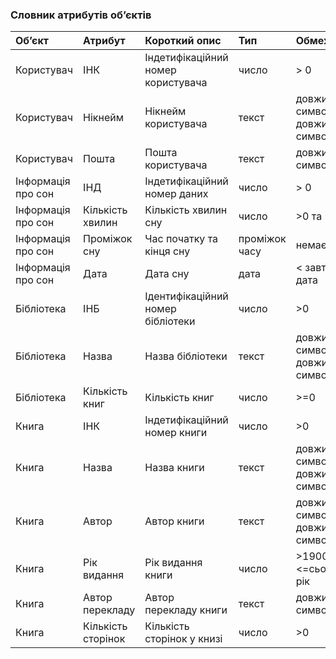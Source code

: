 ### Словник атрибутів об’єктів
|Об’єкт|Атрибут|Короткий опис|Тип|Обмеження|
|:-|:-|:-|:-|:-|
|Користувач|ІНК|Індетифікаційний номер користувача|число|> 0|
Користувач|Нікнейм|Нікнейм користувача|текст|довжина < 16 символів та довжина > 0 символів|
|Користувач|Пошта|Пошта користувача|текст|довжина < 32 символів|
|Інформація про сон|ІНД|Індетифікаційний номер даних|число|> 0|
|Інформація про сон|Кількість хвилин|Кількість хвилин сну|число|>0 та <=12|
|Інформація про сон|Проміжок сну|Час початку та кінця сну|проміжок часу|немає|
|Інформація про сон|Дата|Дата сну|дата| < завтрашня дата|
|Бібліотека|ІНБ|Ідентифікаційний номер бібліотеки|число|>0|
|Бібліотека|Назва|Назва бібліотеки|текст|довжина < 32 символів та довжина > 0 символів|
|Бібліотека|Кількість книг|Кількість книг|число|>=0|
|Книга|ІНК|Індетифікаційний номер книги|число|>0|
|Книга|Назва|Назва книги|текст|довжина < 64 символи та довжина > 0 символів|
|Книга|Автор|Автор книги|текст|довжина < 64 символи та довжина > 0 символів|
|Книга|Рік видання|Рік видання книги|число|>1900 та <=сьогоднішній рік|
|Книга|Автор перекладу|Автор перекладу книги|текст|довжина < 64 символів|
|Книга|Кількість сторінок|Кількість сторінок у книзі|число|>0|

